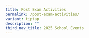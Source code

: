 ```yaml
---
title: Post Exam Activities
permalink: /post-exam-activities/
variant: tiptap
description: ""
third_nav_title: 2025 School Events
---
```

